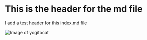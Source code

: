 # This is the header for the md file

I add a test header for this index.md file


![Image of yogitocat](https://octodex.github.com/images/yogitocat.png)
